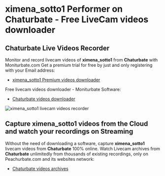 # ximena_sotto1 Performer on Chaturbate - Free LiveCam videos downloader

## Chaturbate Live Videos Recorder

Monitor and record livecam videos of **ximena_sotto1** from **Chaturbate** with Moniturbate.com
Get a premium trial for free by just and only registering with your Email address:
* [ximena_sotto1 Premium videos downloader](https://moniturbate.com/request-demo-licence-key.html)

Free livecam videos downloader - Moniturbate Software:
* [Chaturbate videos downloader](https://moniturbate.com/moniturbate-download-software.html)

![ximena_sotto1 livecam videos recorder](https://peachurnet.com/templates/moniturbate-software.png)


## Capture ximena_sotto1 videos from the Cloud and watch your recordings on Streaming

Without the need of downloading a software, capture **ximena_sotto1** livecam videos from **Chaturbate** 100% online.
Watch Livecam archives from **Chaturbate** unlimitedly from thousands of existing recordings, only on Peachurbate.com and its websites network:
* [Chaturbate videos archives](https://peachurnet.com/)